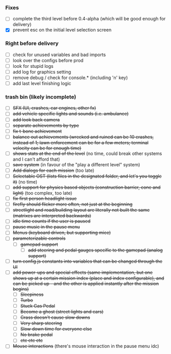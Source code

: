 ### Fixes

- [ ] complete the third level before 0.4-alpha (which will be good enough for delivery)
- [x] prevent esc on the initial level selection screen

### Right before delivery

- [ ] check for unused variables and bad imports
- [ ] look over the configs before prod
- [ ] look for stupid logs
- [ ] add log for graphics setting
- [ ] remove debug / check for console.* (including 'n' key)
- [ ] add last level finishing logic

### trash bin (likely incomplete)

- [ ] ~~SFX (UI, crashes, car engines, other fx)~~
- [ ] ~~add vehicle specific lights and sounds (i.e. ambulance)~~
- [ ] ~~add look back camera~~
- [ ] ~~separate achievements by type~~
- [ ] ~~fix t-bone achievement~~
- [ ] ~~balance out achievements (wrecked and ruined can be 10 crashes, instead of 1; lawn enforcement can be for a few meters; terminal velocity can be for enough time)~~
- [ ] ~~shows stats at the end of the level~~ (no time, could break other systems and I can't afford that)
- [ ] ~~save system~~ (in favour of the "play a different level" system)
- [ ] ~~Add dialogs for each mission~~ (too late)
- [ ] ~~Selectable OST (lists files in the designated folder, and let's you toggle it)~~ (no time)
- [ ] ~~add support for physics based objects (construction barrier, cone and light)~~ (too complex, too late)
- [ ] ~~fix first person headlight issue~~
- [ ] ~~firefly should flicker more often, not just at the beginning~~
- [ ] ~~streetlight and road/building layout are literally not built the same (matrixes are interpreted backwards)~~
- [ ] ~~idle time counts if the user is paused~~
- [ ] ~~pause music in the pause menu~~
- [ ] ~~Menus (keyboard driven, but supporting mice)~~
- [ ] ~~parameterizable controls~~
    - [ ] ~~gamepad support~~
        - [ ] ~~add steering and pedal gauges specific to the gamepad (analog support)~~
- [ ] ~~turn config.js constants into variables that can be changed through the UI~~
- [ ] ~~add power-ups and special effects (same implementation, but one shows up at a certain mission index (place and index configurable), and can be picked up - and the other is applied instantly after the mission begins)~~
    - [ ] ~~Sleepiness~~
    - [ ] ~~Turbo~~
    - [ ] ~~Stuck Gas Pedal~~
    - [ ] ~~Become a ghost (street lights and cars)~~
    - [ ] ~~Grass doesn't cause slow downs~~
    - [ ] ~~Very sharp steering~~
    - [ ] ~~Slow down time for everyone else~~
    - [ ] ~~No brake pedal~~
    - [ ] ~~etc etc etc~~
- [ ] ~~Mouse interactions~~ (there's mouse interaction in the pause menu idc)